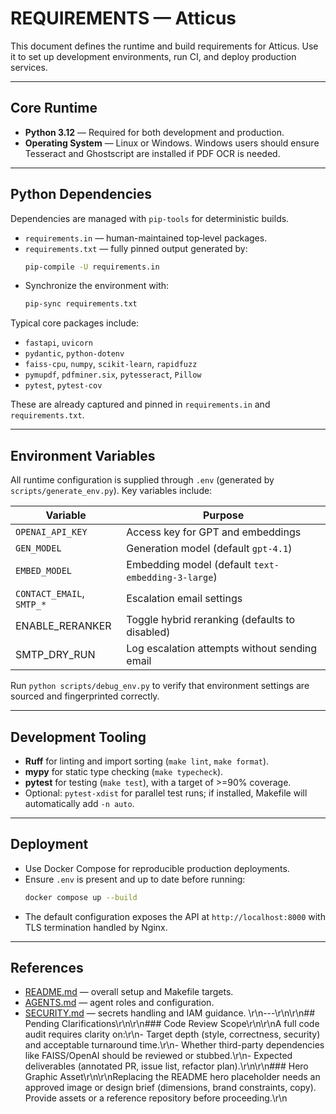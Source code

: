 # REQUIREMENTS — Atticus

This document defines the runtime and build requirements for Atticus.
Use it to set up development environments, run CI, and deploy production services.

---

## Core Runtime

* **Python 3.12** — Required for both development and production.
* **Operating System** — Linux or Windows. Windows users should ensure Tesseract and Ghostscript are installed if PDF OCR is needed.

---

## Python Dependencies

Dependencies are managed with `pip-tools` for deterministic builds.

* `requirements.in` — human-maintained top‑level packages.
* `requirements.txt` — fully pinned output generated by:
  ```bash
  pip-compile -U requirements.in
  ```
* Synchronize the environment with:
  ```bash
  pip-sync requirements.txt
  ```

Typical core packages include:
* `fastapi`, `uvicorn`
* `pydantic`, `python-dotenv`
* `faiss-cpu`, `numpy`, `scikit-learn`, `rapidfuzz`
* `pymupdf`, `pdfminer.six`, `pytesseract`, `Pillow`
* `pytest`, `pytest-cov`

These are already captured and pinned in `requirements.in` and `requirements.txt`.

---

## Environment Variables

All runtime configuration is supplied through `.env` (generated by `scripts/generate_env.py`).
Key variables include:

| Variable | Purpose |
|----------|--------|
| `OPENAI_API_KEY` | Access key for GPT and embeddings |
| `GEN_MODEL` | Generation model (default `gpt-4.1`) |
| `EMBED_MODEL` | Embedding model (default `text-embedding-3-large`) |
| `CONTACT_EMAIL`, `SMTP_*` | Escalation email settings |
| ENABLE_RERANKER | Toggle hybrid reranking (defaults to disabled) |
| SMTP_DRY_RUN | Log escalation attempts without sending email |

Run `python scripts/debug_env.py` to verify that environment settings are sourced and fingerprinted correctly.

---

## Development Tooling

* **Ruff** for linting and import sorting (`make lint`, `make format`).
* **mypy** for static type checking (`make typecheck`).
* **pytest** for testing (`make test`), with a target of >=90% coverage.
* Optional: `pytest-xdist` for parallel test runs; if installed, Makefile will automatically add `-n auto`.

---

## Deployment

* Use Docker Compose for reproducible production deployments.
* Ensure `.env` is present and up to date before running:
  ```bash
  docker compose up --build
  ```
* The default configuration exposes the API at `http://localhost:8000` with TLS termination handled by Nginx.

---

## References

* [README.md](README.md) — overall setup and Makefile targets.
* [AGENTS.md](AGENTS.md) — agent roles and configuration.
* [SECURITY.md](SECURITY.md) — secrets handling and IAM guidance.
\r\n---\r\n\r\n## Pending Clarifications\r\n\r\n### Code Review Scope\r\n\r\nA full code audit requires clarity on:\r\n- Target depth (style, correctness, security) and acceptable turnaround time.\r\n- Whether third-party dependencies like FAISS/OpenAI should be reviewed or stubbed.\r\n- Expected deliverables (annotated PR, issue list, refactor plan).\r\n\r\n### Hero Graphic Asset\r\n\r\nReplacing the README hero placeholder needs an approved image or design brief (dimensions, brand constraints, copy). Provide assets or a reference repository before proceeding.\r\n



